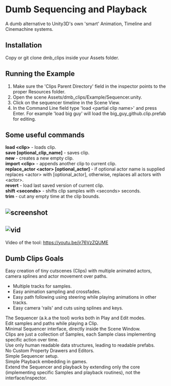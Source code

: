 # Dumb Sequencing and Playback  

A dumb alternative to Unity3D's own 'smart' Animation, Timeline and Cinemachine systems.  

Installation
----
Copy or git clone dmb_clips inside your Assets folder. 

Running the Example
----
1) Make sure the 'Clips Parent Directory' field in the inspector points to the proper Resources folder.
2) Open the scene Assets/dmb_clips/Example/Sequencer.unity. 
3) Click on the sequencer timeline in the Scene View. 
4) In the Command Line field type 'load \<partial clip name\>' and press Enter. For example 'load big guy' will load the big_guy_github.clip.prefab for editing.

Some useful commands
----
**load \<clip\>** - loads clip.  
**save \[optional_clip_name\]** - saves clip.  
**new** - creates a new empty clip.  
**import \<clip\>** - appends another clip to current clip.  
**replace_actor \<actor\> \[optional_actor\]** - if optional actor name is supplied replaces \<actor\> with [optional_actor], otherwise, replaces all actors with \<actor\>.  
**revert** - load last saved version of current clip.  
**shift \<seconds\>** - shifts clip samples with \<seconds\> seconds.  
**trim** - cut any empty time at the clip bounds.  

![screenshot](https://i.imgur.com/kPRGsC9.png)
----
![vid](https://i.imgur.com/Ft3AgNi.gif)
----
Video of the tool: https://youtu.be/jr76VzZQUME

Dumb Clips Goals
----
Easy creation of tiny cutscenes (Clips) with multiple animated actors, camera splines and actor movement over paths.  
* Multiple tracks for samples.  
* Easy animation sampling and crossfades.  
* Easy path following using steering while playing animations in other tracks.  
* Easy camera 'rails' and cuts using splines and keys.    

The Sequencer (a.k.a the tool) works both in Play and Edit modes.  
Edit samples and paths while playing a Clip.  
Minimal Sequencer interface, directly inside the Scene Window.  
Clips are just a collection of Samples, each Sample class implementing specific action over time.  
Use only human readable data structures, leading to readable prefabs.  
No Custom Property Drawers and Editors.  
Simple Sequencer setup.  
Simple Playback embedding in games.  
Extend the Sequencer and playback by extending only the core (implementing specific Samples and playback routines), not the interface/inspector.
